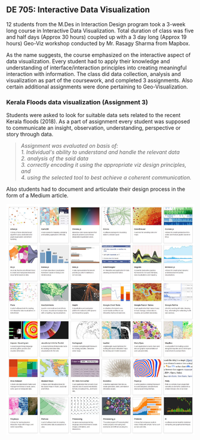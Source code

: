 ## DE 705: Interactive Data Visualization

12 students from the M.Des in Interaction Design program took a 3-week long course in Interactive Data Visualization. Total duration of class was five and half days (Approx 30 hours) coupled up with a 3 day long (Approx 19 hours) Geo-Viz workshop conducted by Mr. Rasagy Sharma from Mapbox.

As the name suggests, the course emphasized on the interactive aspect of data visualization. Every student had to apply their knowledge and understanding of interface/interaction principles into creating meaningful interaction with information. The class did data collection, analysis and visualization as part of the coursework, and completed 3 assignments. Also certain additional assignments were done pertaining to Geo-Visualization.



### Kerala Floods data visualization (Assignment 3)

Students were asked to look for suitable data sets related to the recent Kerala floods (2018). As a part of assignment every student was supposed to communicate an insight, observation, understanding, perspective or story through data.

>_Assignment was evaluated on basis of:_ <br />
_1. Individual's ability to understand and handle the relevant data_ <br />
_2. analysis of the said data_ <br />
_3. correctly encoding it using the appropriate viz design principles, and_ <br />
_4. using the selected tool to best achieve a coherent communication._ <br />

Also students had to document and articulate their design process in the form of a Medium article.



![Snapshot of tools]( https://github.com/kapadiaparth/DE-705-Interactive-Data-Visualization/blob/master/Viz%20Blog/tools.jpeg )
